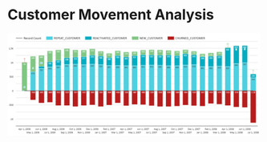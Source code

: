 # Customer Movement Analysis

<img src="https://github.com/MimismPS/BADS7105-CRM-Analytics/blob/main/Assignment%2006%20-%20Customer%20Movement%20Analysis/Customer%20Movement.png" />
